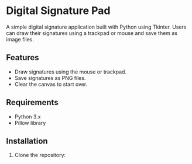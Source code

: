 # Digital Signature Pad

A simple digital signature application built with Python using Tkinter. Users can draw their signatures using a trackpad or mouse and save them as image files.

## Features

- Draw signatures using the mouse or trackpad.
- Save signatures as PNG files.
- Clear the canvas to start over.

## Requirements

- Python 3.x
- Pillow library

## Installation

1. Clone the repository:
  